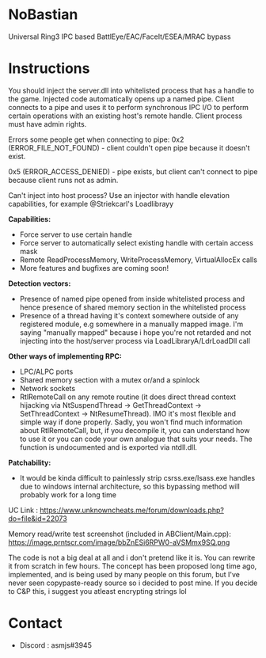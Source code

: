 # NoBastian
Universal Ring3 IPC based BattlEye/EAC/FaceIt/ESEA/MRAC bypass

# Instructions
You should inject the server.dll into whitelisted process that has a handle to the game.
Injected code automatically opens up a named pipe. Client connects to a pipe and uses it to perform synchronous IPC I/O to perform certain operations with an existing host's remote handle. Client process must have admin rights.

Errors some people get when connecting to pipe:
0x2 (ERROR_FILE_NOT_FOUND) - client couldn't open pipe because it doesn't exist.

0x5 (ERROR_ACCESS_DENIED) - pipe exists, but client can't connect to pipe because client runs not as admin.

Can't inject into host process? Use an injector with handle elevation capabilities, for example @Striekcarl's Loadlibrayy

**Capabilities:**
- Force server to use certain handle
- Force server to automatically select existing handle with certain access mask
- Remote ReadProcessMemory, WriteProcessMemory, VirtualAllocEx calls
- More features and bugfixes are coming soon!

**Detection vectors:**
- Presence of named pipe opened from inside whitelisted process and hence presence of shared memory section in the whitelisted process
- Presence of a thread having it's context somewhere outside of any registered module, e.g somewhere in a manually mapped image. I'm saying "manually mapped" because i hope you're not retarded and not injecting into the host/server process via LoadLibraryA/LdrLoadDll call

**Other ways of implementing RPC:**
- LPC/ALPC ports 
- Shared memory section with a mutex or/and a spinlock 
- Network sockets
- RtlRemoteCall on any remote routine (it does direct thread context hijacking via NtSuspendThread -> GetThreadContext -> SetThreadContext -> NtResumeThread). IMO it's most flexible and simple way if done properly. Sadly, you won't find much information about RtlRemoteCall, but, if you decompile it, you can understand how to use it or you can code your own analogue that suits your needs. The function is undocumented and is exported via ntdll.dll. 

**Patchability:**
- It would be kinda difficult to painlessly strip csrss.exe/lsass.exe handles due to windows internal architecture, so this bypassing method will probably work for a long time

UC Link : https://www.unknowncheats.me/forum/downloads.php?do=file&id=22073

Memory read/write test screenshot (included in ABClient/Main.cpp): https://image.prntscr.com/image/bbZnESi6RPW0-aVSMmx9SQ.png

The code is not a big deal at all and i don't pretend like it is. You can rewrite it from scratch in few hours. The concept has been proposed long time ago, implemented, and is being used by many people on this forum, but I've never seen copypaste-ready source so i decided to post mine. If you decide to C&P this, i suggest you atleast encrypting strings lol

# Contact
+ Discord : asmjs#3945